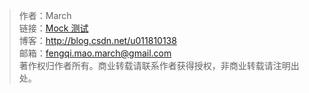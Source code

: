 > 作者：March    
> 链接：[Mock 测试](https://github.com/maoqiqi/blog/blob/master/pages/mock.md)    
> 博客：http://blog.csdn.net/u011810138    
> 邮箱：fengqi.mao.march@gmail.com    
> 著作权归作者所有。商业转载请联系作者获得授权，非商业转载请注明出处。    
